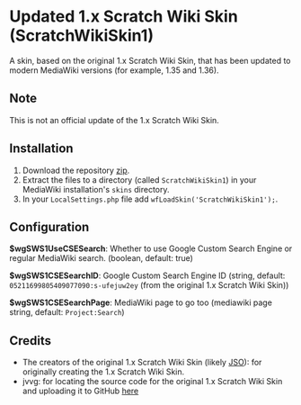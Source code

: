 # Updated 1.x Scratch Wiki Skin (ScratchWikiSkin1)
A skin, based on the original 1.x Scratch Wiki Skin, that has been updated to modern MediaWiki versions (for example, 1.35 and 1.36).

## Note
This is not an official update of the 1.x Scratch Wiki Skin.

## Installation
1. Download the repository [zip](https://github.com/Mrcomputer1/ScratchWikiSkin-1.x-Updated/archive/refs/heads/master.zip).
2. Extract the files to a directory (called `ScratchWikiSkin1`) in your MediaWiki installation's `skins` directory.
3. In your `LocalSettings.php` file add `wfLoadSkin('ScratchWikiSkin1');`.

## Configuration
**$wgSWS1UseCSESearch**: Whether to use Google Custom Search Engine or regular MediaWiki search. (boolean, default: true)

**$wgSWS1CSESearchID**: Google Custom Search Engine ID (string, default: `05211699805409077090:s-ufejuw2ey` (from the original 1.x Scratch Wiki Skin))

**$wgSWS1CSESearchPage**: MediaWiki page to go too (mediawiki page string, default: `Project:Search`)

## Credits
* The creators of the original 1.x Scratch Wiki Skin (likely [JSO](https://github.com/jorenl)): for originally creating the 1.x Scratch Wiki Skin.
* jvvg: for locating the source code for the original 1.x Scratch Wiki Skin and uploading it to GitHub [here](https://github.com/InternationalScratchWiki/ScratchWikiSkin-1.x)